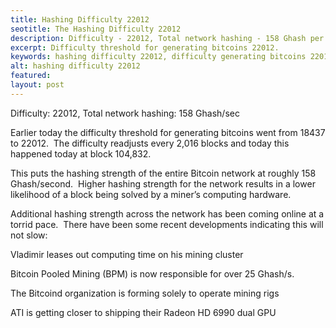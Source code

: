 ```yaml
---
title: Hashing Difficulty 22012
seotitle: The Hashing Difficulty 22012
description: Difficulty - 22012, Total network hashing - 158 Ghash per sec
excerpt: Difficulty threshold for generating bitcoins 22012.
keywords: hashing difficulty 22012, difficulty generating bitcoins 22012
alt: hashing difficulty 22012
featured: 
layout: post
---
```


<p>Difficulty: 22012, Total network hashing: 158 Ghash/sec</p>

<p>Earlier today the difficulty threshold for generating bitcoins went from 18437 to 22012.  The difficulty readjusts every 2,016 blocks and today this happened today at block 104,832.</p>

<p>This puts the hashing strength of the entire Bitcoin network at roughly 158 Ghash/second.  Higher hashing strength for the network results in a lower likelihood of a block being solved by a miner’s computing hardware.</p>

<p>Additional hashing strength across the network has been coming online at a torrid pace.  There have been some recent developments indicating this will not slow:</p>

<p>Vladimir leases out computing time on his mining cluster</p>

<p>Bitcoin Pooled Mining (BPM) is now responsible for over 25 Ghash/s.</p>

<p>The Bitcoind organization is forming solely to operate mining rigs</p>

<p>ATI is getting closer to shipping their Radeon HD 6990 dual GPU</p>


